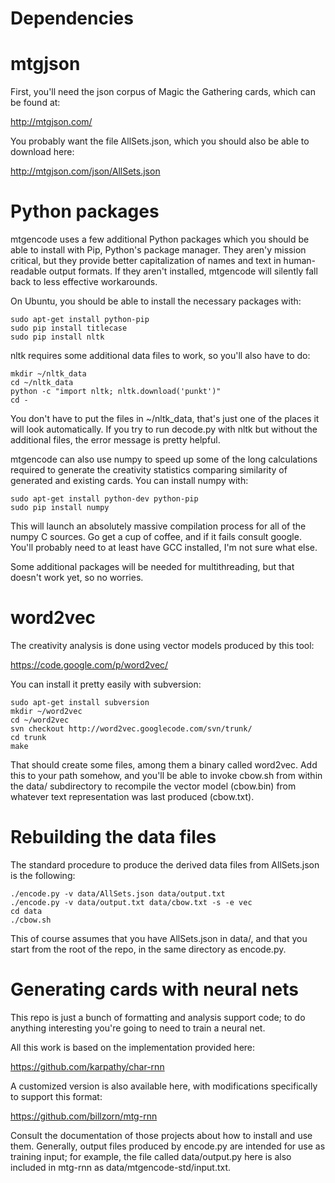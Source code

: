 Dependencies
======

# mtgjson

First, you'll need the json corpus of Magic the Gathering cards, which can be found at:

http://mtgjson.com/

You probably want the file AllSets.json, which you should also be able to download here:

http://mtgjson.com/json/AllSets.json

# Python packages

mtgencode uses a few additional Python packages which you should be able to install with Pip, Python's package manager. They aren'y mission critical, but they provide better capitalization of names and text in human-readable output formats. If they aren't installed, mtgencode will silently fall back to less effective workarounds.

On Ubuntu, you should be able to install the necessary packages with:

```
sudo apt-get install python-pip
sudo pip install titlecase
sudo pip install nltk
```

nltk requires some additional data files to work, so you'll also have to do:

```
mkdir ~/nltk_data
cd ~/nltk_data
python -c "import nltk; nltk.download('punkt')"
cd -
```

You don't have to put the files in ~/nltk_data, that's just one of the places it will look automatically. If you try to run decode.py with nltk but without the additional files, the error message is pretty helpful.

mtgencode can also use numpy to speed up some of the long calculations required to generate the creativity statistics comparing similarity of generated and existing cards. You can install numpy with:

```
sudo apt-get install python-dev python-pip
sudo pip install numpy
```

This will launch an absolutely massive compilation process for all of the numpy C sources. Go get a cup of coffee, and if it fails consult google. You'll probably need to at least have GCC installed, I'm not sure what else.

Some additional packages will be needed for multithreading, but that doesn't work yet, so no worries.

# word2vec

The creativity analysis is done using vector models produced by this tool:

https://code.google.com/p/word2vec/

You can install it pretty easily with subversion:

``` 
sudo apt-get install subversion
mkdir ~/word2vec
cd ~/word2vec
svn checkout http://word2vec.googlecode.com/svn/trunk/
cd trunk
make
```

That should create some files, among them a binary called word2vec. Add this to your path somehow, and you'll be able to invoke cbow.sh from within the data/ subdirectory to recompile the vector model (cbow.bin) from whatever text representation was last produced (cbow.txt).

# Rebuilding the data files

The standard procedure to produce the derived data files from AllSets.json is the following:

```
./encode.py -v data/AllSets.json data/output.txt
./encode.py -v data/output.txt data/cbow.txt -s -e vec
cd data
./cbow.sh
```

This of course assumes that you have AllSets.json in data/, and that you start from the root of the repo, in the same directory as encode.py.

# Generating cards with neural nets

This repo is just a bunch of formatting and analysis support code; to do anything interesting you're going to need to train a neural net.

All this work is based on the implementation provided here:

https://github.com/karpathy/char-rnn

A customized version is also available here, with modifications specifically to support this format:

https://github.com/billzorn/mtg-rnn

Consult the documentation of those projects about how to install and use them. Generally, output files produced by encode.py are intended for use as training input; for example, the file called data/output.py here is also included in mtg-rnn as data/mtgencode-std/input.txt.
